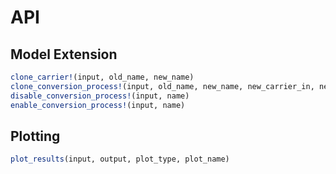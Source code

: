 # API

## Model Extension

```julia
clone_carrier!(input, old_name, new_name)
clone_conversion_process!(input, old_name, new_name, new_carrier_in, new_carrier_out)
disable_conversion_process!(input, name)
enable_conversion_process!(input, name)
```

## Plotting

```julia
plot_results(input, output, plot_type, plot_name)
```
